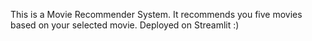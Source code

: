 This is a Movie Recommender System. It recommends you five movies based on your selected movie. Deployed on Streamlit :)
